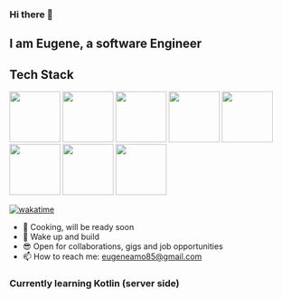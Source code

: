 ### Hi there 👋

## I am Eugene, a software Engineer

## Tech Stack
<p float="left">
<img src="https://play-lh.googleusercontent.com/vzHVyL8G7birnPZ0zuCQQ2uDxuLIXzYOUGjFDFzIqfx-ww1fq8IysoEiWzhWI3Dw08g" height="90px"/>
<img src="https://www.computerhope.com/jargon/c/css.png" height="90px"/>
<img src="https://upload.wikimedia.org/wikipedia/commons/6/6a/JavaScript-logo.png" height="90px" />
<img src="https://www.datocms-assets.com/45470/1631110818-logo-react-js.png" height="90px"/>
<img src="https://ih1.redbubble.net/image.1057190283.1918/raf,750x1000,075,t,FFFFFF:97ab1c12de.u1.jpg" height="90px"/>
<img src="https://images.g2crowd.com/uploads/product/image/large_detail/large_detail_f0b606abb6d19089febc9faeeba5bc05/nodejs-development-services.png" height="90px"/>
<img src="https://res.cloudinary.com/hevo/image/upload/v1626694700/hevo-blog/MongoDB-sm-logo-500x400-1-1.gif" height="90px" />
<img src="https://firebase.google.com/static/images/brand-guidelines/logo-logomark.png" height="90px" />
</p>

[![wakatime](https://wakatime.com/badge/user/d003b8ee-6de9-4c42-8918-5e3c25de2904.svg)](https://wakatime.com/@d003b8ee-6de9-4c42-8918-5e3c25de2904)
- 🔭 Cooking, will be ready soon
- 🌱 Wake up and build
- 😎 Open for collaborations, gigs and job opportunities
- 📫 How to reach me: eugeneamo85@gmail.com

### Currently learning Kotlin (server side)

